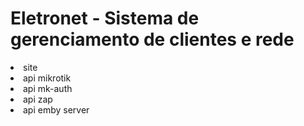 <h1> Eletronet - Sistema de gerenciamento de clientes e rede</h1>
<lo>
    <li>site</li>
    <li>api mikrotik</li>
    <li>api mk-auth</li>
    <li>api zap</li>
    <li>api emby server</li>
</lo>
